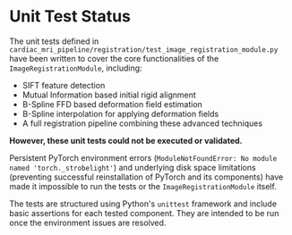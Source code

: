 # Unit Test Status

The unit tests defined in `cardiac_mri_pipeline/registration/test_image_registration_module.py` have been written to cover the core functionalities of the `ImageRegistrationModule`, including:

- SIFT feature detection
- Mutual Information based initial rigid alignment
- B-Spline FFD based deformation field estimation
- B-Spline interpolation for applying deformation fields
- A full registration pipeline combining these advanced techniques

**However, these unit tests could not be executed or validated.**

Persistent PyTorch environment errors (`ModuleNotFoundError: No module named 'torch._strobelight'`) and underlying disk space limitations (preventing successful reinstallation of PyTorch and its components) have made it impossible to run the tests or the `ImageRegistrationModule` itself.

The tests are structured using Python's `unittest` framework and include basic assertions for each tested component. They are intended to be run once the environment issues are resolved.
